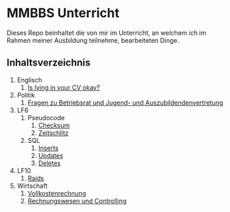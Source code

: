 # MMBBS Unterricht

Dieses Repo beinhaltet die von mir im Unterricht, an welchem ich im Rahmen meiner Ausbildung teilnehme, bearbeiteten Dinge.

## Inhaltsverzeichnis

1. Englisch
    1. [Is lying in your CV okay?](english/is_lying_in_your_cv_okay.md)
2. Politik
    1. [Fragen zu Betriebsrat und Jugend- und Auszubildendenvertretung](politik/betriebsrat.md)
3. LF6
    1. Pseudocode
        1. [Checksum](lf6/pseudocode/checksum.md)
        2. [Zeitschlitz](lf6/pseudocode/zeitschlitz.md)
    2. SQL
        1. [Inserts](lf6/sql/inserts.md)
        2. [Updates](lf6/sql/updates.md)
        3. [Deletes](lf6/sql/delete-cd.md)
4. LF10
    1. [Raids](lf10/raid/raid.md)
5. Wirtschaft
    1. [Vollkostenrechnung](wirtschaft/vollkostenrechnung/vollkostenrechnung.md)
    2. [Rechnungswesen und Controlling](wirtschaft/randc.md)
